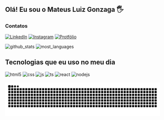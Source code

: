 ## Olá! Eu sou o Mateus Luiz Gonzaga 🖐️

### Contatos

[![LinkedIn](https://img.shields.io/badge/LinkedIn-0077B5?style=for-the-badge&logo=linkedin&logoColor=white)](https://www.linkedin.com/in/mateus-luiz-gonzaga/)
[![Instagram](https://img.shields.io/badge/Instagram-E4405F?style=for-the-badge&logo=instagram&logoColor=white)](https://instagram.com/ml_gonzaga)
[![Protfólio](https://img.shields.io/badge/site-000000?style=for-the-badge&logo=About.me&logoColor=white)]("https://my-portfolio-dev-ruddy.vercel.app/")


<div style="display: inline_block">

  <img align="center" alt="github_stats" src="https://github-readme-stats.vercel.app/api?username=mlgonzaga&show_icons=true&theme=dracula"  width="400" height="200" />
  <img align="center" alt="most_languages" src="https://github-readme-stats.vercel.app/api/top-langs/?username=mlgonzaga&theme=dracula&layout=compact" width="410" height="170"/>


</div>

## Tecnologias que eu uso no meu dia

<div style="display: inline_block">
  <img align="center" alt="html5" src="https://img.shields.io/badge/HTML5-E34F26?style=for-the-badge&logo=html5&logoColor=white" />
  <img align="center" alt="css" src="https://img.shields.io/badge/CSS3-1572B6?style=for-the-badge&logo=css3&logoColor=white" />
  <img align="center" alt="js" src="https://img.shields.io/badge/JavaScript-F7DF1E?style=for-the-badge&logo=javascript&logoColor=black" />
  <img align="center" alt="ts" src="https://img.shields.io/badge/TypeScript-007ACC?style=for-the-badge&logo=typescript&logoColor=white" />
  <img align="center" alt="react" src="https://img.shields.io/badge/React-20232A?style=for-the-badge&logo=react&logoColor=61DAFB" />
  <img align="center" alt="nodejs" src="https://img.shields.io/badge/Node.js-43853D?style=for-the-badge&logo=node.js&logoColor=white" />
</div><br/>

<picture>
  <source media="(prefers-color-scheme: dark)" srcset="https://raw.githubusercontent.com/mlgonzaga/mlgonzaga/output/github-contribution-grid-snake-dark.svg">
  <source media="(prefers-color-scheme: light)" srcset="https://raw.githubusercontent.com/mlgonzaga/mlgonzaga/output/github-contribution-grid-snake.svg">
  <img alt="github contribution grid snake animation" src="https://raw.githubusercontent.com/mlgonzaga/mlgonzaga/output/github-contribution-grid-snake.svg">
</picture>
